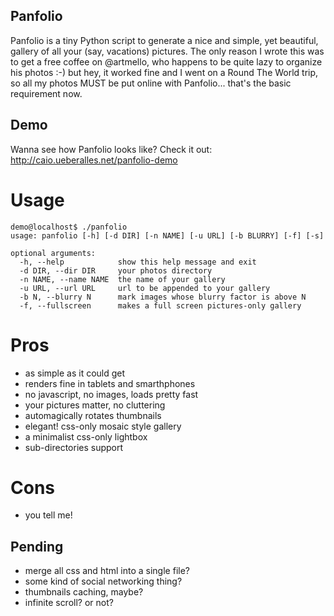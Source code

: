 Panfolio
--------

Panfolio is a tiny Python script to generate a nice and simple, yet beautiful, gallery of all your (say, vacations) pictures. The only reason I wrote this was to get a free coffee on @artmello, who happens to be quite lazy to organize his photos :-) but hey, it worked fine and I went on a Round The World trip, so all my photos MUST be put online with Panfolio... that's the basic requirement now.

Demo
----

Wanna see how Panfolio looks like? Check it out: http://caio.ueberalles.net/panfolio-demo

Usage
=====

```
demo@localhost$ ./panfolio
usage: panfolio [-h] [-d DIR] [-n NAME] [-u URL] [-b BLURRY] [-f] [-s]

optional arguments:
  -h, --help            show this help message and exit
  -d DIR, --dir DIR     your photos directory
  -n NAME, --name NAME  the name of your gallery
  -u URL, --url URL     url to be appended to your gallery
  -b N, --blurry N      mark images whose blurry factor is above N
  -f, --fullscreen      makes a full screen pictures-only gallery
```

Pros
====

- as simple as it could get
- renders fine in tablets and smarthphones
- no javascript, no images, loads pretty fast
- your pictures matter, no cluttering
- automagically rotates thumbnails
- elegant! css-only mosaic style gallery
- a minimalist css-only lightbox
- sub-directories support

Cons
====

- you tell me!

Pending
-------

- merge all css and html into a single file?
- some kind of social networking thing?
- thumbnails caching, maybe?
- infinite scroll? or not?
